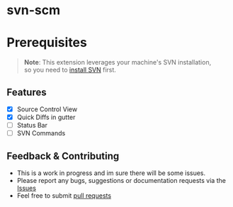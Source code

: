 # svn-scm

# Prerequisites

> **Note**: This extension leverages your 
> machine's SVN installation,  
> so you need to [install SVN](https://subversion.apache.org) first. 

## Features

- [x] Source Control View
- [x] Quick Diffs in gutter
- [ ] Status Bar
- [ ] SVN Commands

## Feedback & Contributing

 * This is a work in progress and im sure there will be some issues.
 * Please report any bugs, suggestions or documentation requests via the [Issues](https://github.com/JohnstonCode/svn-scm/issues)
 * Feel free to submit [pull requests](https://github.com/JohnstonCode/svn-scm/pulls)
